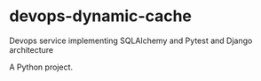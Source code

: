 # devops-dynamic-cache

Devops service implementing SQLAlchemy and Pytest and Django architecture

A Python project.